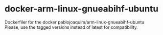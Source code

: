 # docker-arm-linux-gnueabihf-ubuntu
Dockerfiler for the docker pablojoaquim/arm-linux-gnueabihf-ubuntu
Please, use the tagged versions instead of latest for compatibility.
